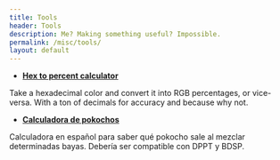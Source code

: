 ```yaml
---
title: Tools
header: Tools
description: Me? Making something useful? Impossible.
permalink: /misc/tools/
layout: default
---
```

- **[Hex to percent calculator](/misc/tools/hex-to-percent)**

Take a hexadecimal color and convert it into RGB percentages, or vice-versa. With a ton of decimals for accuracy and because why not.

- **[Calculadora de pokochos](/misc/tools/pokochos)**

Calculadora en español para saber qué pokocho sale al mezclar determinadas bayas. Debería ser compatible con DPPT y BDSP.